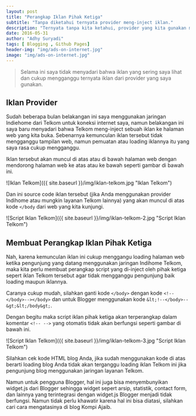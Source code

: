 ```yaml
---
layout: post
title: "Perangkap Iklan Pihak Ketiga"
subtitle: "Tanpa diketahui ternyata provider meng-inject iklan."
description: "Ternyata tanpa kita ketahui, provider yang kita gunakan meng-inject iklan. Untuk itu kita buat perangkap iklannya."
date: 2016-05-31
author: "Adhy Suryadi"
tags: [ Blogging , Github Pages]
header-img: "img/ads-on-internet.jpg"
image: "img/ads-on-internet.jpg"
---
```


> Selama ini saya tidak menyadari bahwa iklan yang sering saya lihat dan cukup mengganggu ternyata iklan dari provider yang saya gunakan.

## Iklan Provider

Sudah beberapa bulan belakangan ini saya menggunakan jaringan Indiehome dari Telkom untuk koneksi internet saya, namun belakangan ini saya baru menyadari bahwa Telkom meng-inject sebuah iklan ke halaman web yang kita buka. Sebenarnya kemunculan iklan tersebut tidak mengganggu tampilan web, namun pemuatan atau loading iklannya itu yang saya rasa cukup mengganggu.

Iklan tersebut akan muncul di atas atau di bawah halaman web dengan mendorong halaman web ke atas atau ke bawah seperti gambar di bawah ini.

![Iklan Telkom]({{ site.baseurl }}/img/iklan-telkom.jpg "Iklan Telkom")

Dan ini source code iklan tersebut (jika Anda menggunakan provider Indihome atau mungkin layanan Telkom lainnya) yang akan muncul di atas kode `</body` dari web yang kita kunjungi.

![Script Iklan Telkom]({{ site.baseurl }}/img/iklan-telkom-2.jpg "Script Iklan Telkom")

## Membuat Perangkap Iklan Pihak Ketiga

Nah, karena kemunculan iklan ini cukup menggangu loading halaman web ketika pengunjung yang datang menggunakan jaringan Indihome Telkom, maka kita perlu membuat perangkap script yang di-inject oleh pihak ketiga sepert iklan Telkom tersebut agar tidak mengganggu pengunjung baik loading maupun iklannya.

Caranya cukup mudah, silahkan ganti kode `</body>` dengan kode `<!--</body>--></body>` dan untuk Blogger menggunakan kode `&lt;!--</body>--&gt;&lt;/body&gt;`.

Dengan begitu maka script iklan pihak ketiga akan terperangkap dalam komentar `<!-- -->` yang otomatis tidak akan berfungsi seperti gambar di bawah ini.

![Script Iklan Telkom]({{ site.baseurl }}/img/iklan-telkom-3.jpg "Script Iklan Telkom")

Silahkan cek kode HTML blog Anda, jika sudah menggunakan kode di atas berarti loading blog Anda tidak akan terganggu loading iklan Telkom ini jika pengunjung blog menggunakan jaringan layanan Telkom.

Namun untuk pengguna Blogger, hal ini juga bisa menyembunyikan widget.js dari Blogger sehingga widget sepert arsip, statistik, contact form, dan lainnya yang terintegrasi dengan widget.js Blogger menjadi tidak berfungsi. Namun tidak perlu khawatir karena hal ini bisa diatasi, silahkan cari cara mengatasinya di blog Kompi Ajaib.
